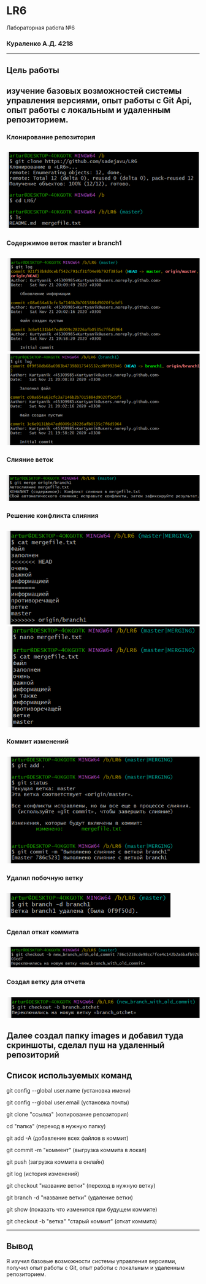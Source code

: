 # LR6
Лабораторная работа №6
### Кураленко А.Д. 4218
---------
## Цель работы
изучение базовых возможностей системы управления версиями, опыт работы с Git Api, опыт работы с локальным и удаленным репозиторием.
---------
### Клонирование репозитория
![Alt-Текст](https://github.com/sadejavu/LR6/blob/23a467b43b94ce90865ea7cde6c3b2e77e6e120f/images/1.png)
---------
### Содержимое веток master и branch1
![Alt-Текст](https://github.com/sadejavu/LR6/blob/23a467b43b94ce90865ea7cde6c3b2e77e6e120f/images/2.png)
![Alt-Текст](https://github.com/sadejavu/LR6/blob/23a467b43b94ce90865ea7cde6c3b2e77e6e120f/images/3.png)
---------
### Слияние веток
![Alt-Текст](https://github.com/sadejavu/LR6/blob/23a467b43b94ce90865ea7cde6c3b2e77e6e120f/images/4.png)
---------
### Решение конфликта слияния
![Alt-Текст](https://github.com/sadejavu/LR6/blob/23a467b43b94ce90865ea7cde6c3b2e77e6e120f/images/5.png)
![Alt-Текст](https://github.com/sadejavu/LR6/blob/23a467b43b94ce90865ea7cde6c3b2e77e6e120f/images/6.png)
---------
### Коммит изменений
![Alt-Текст](https://github.com/sadejavu/LR6/blob/23a467b43b94ce90865ea7cde6c3b2e77e6e120f/images/7.png)
---------
### Удалил побочную ветку
![Alt-Текст](https://github.com/sadejavu/LR6/blob/23a467b43b94ce90865ea7cde6c3b2e77e6e120f/images/8.png)
----------
### Сделал откат коммита
![Alt-Текст](https://github.com/sadejavu/LR6/blob/23a467b43b94ce90865ea7cde6c3b2e77e6e120f/images/9.png)
----------
### Создал ветку для отчета
![Alt-Текст](https://github.com/sadejavu/LR6/blob/23a467b43b94ce90865ea7cde6c3b2e77e6e120f/images/10.png)
----------
Далее создал папку images и добавил туда скриншоты, сделал пуш на удаленный репозиторий
----------
## Список используемых команд
git config --global user.name (установка имени)

git config --global user.email (установка почты)

git clone "ссылка" (копирование репозитория)

cd "папка" (переход в нужную папку)

git add -A (добавление всех файлов в коммит)

git commit -m "коммент" (выгрузка коммита в локал)

git push (загрузка коммита в онлайн)

git log (история изменений)

git checkout "название ветки" (переход в нужную ветку)

git branch -d "название ветки" (удаление ветки)

git show (показать что изменится при будущем коммите)

git checkout -b "ветка" "старый коммит" (откат коммита)

--------
## Вывод
Я изучил базовые возможности системы управления версиями, получил опыт работы с Git, опыт работы с локальным и
удаленным репозиторием. 
